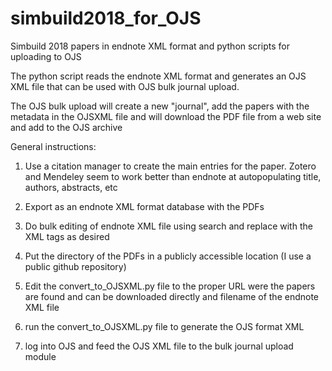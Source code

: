 # simbuild2018_for_OJS
Simbuild 2018 papers in endnote XML format and python scripts for uploading to OJS

The python script reads the endnote XML format and generates an OJS XML file that can be used with OJS bulk journal upload.

The OJS bulk upload will create a new "journal", add the papers with the metadata in the OJSXML file and will download the PDF file from a web site and add to the OJS archive

General instructions:

1) Use a citation manager to create the main entries for the paper.  Zotero and Mendeley seem to work better than endnote at autopopulating title, authors, abstracts, etc

2) Export as an endnote XML format database with the PDFs

3) Do bulk editing of endnote XML file using search and replace with the XML tags as desired

4) Put the directory of the PDFs in a publicly accessible location (I use a public github repository)

5) Edit the convert_to_OJSXML.py file to the proper URL were the papers are found and can be downloaded directly and filename of the endnote XML file

6) run the convert_to_OJSXML.py file to generate the OJS format XML

7) log into OJS and feed the OJS XML file to the bulk journal upload module
